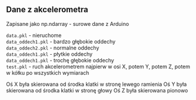 ## Dane z akcelerometra

Zapisane jako np.ndarray - surowe dane z Arduino

`data.pkl` - nieruchome  
`data_oddech1.pkl` - bardzo głębokie oddechy  
`data_oddech2.pkl` - normalne oddechy  
`data_oddech1.pkl` - płytkie oddechy  
`data_oddech1.pkl` - trochę głębokie oddechy  
`test.pkl` - ruch akcelerometrem najpierw w osi X, potem Y, potem Z, potem w kółku po wszystkich wymiarach  

Oś X była skierowana od środka klatki w stronę lewego ramienia
Oś Y była skierowana od środka klatki w stronę głowy
Oś Z była skierowana pionowo